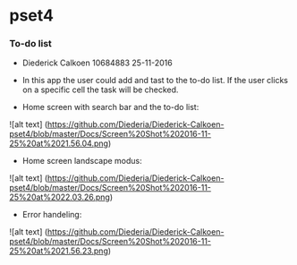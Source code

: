 # pset4 
### To-do list

* Diederick Calkoen 
  10684883 
  25-11-2016

* In this app the user could add and tast to the to-do list. If the user clicks on a specific cell the task will be checked.

* Home screen with search bar and the to-do list:

![alt text] (https://github.com/Diederia/Diederick-Calkoen-pset4/blob/master/Docs/Screen%20Shot%202016-11-25%20at%2021.56.04.png)

* Home screen landscape modus:

![alt text] (https://github.com/Diederia/Diederick-Calkoen-pset4/blob/master/Docs/Screen%20Shot%202016-11-25%20at%2022.03.26.png)

* Error handeling:

![alt text] (https://github.com/Diederia/Diederick-Calkoen-pset4/blob/master/Docs/Screen%20Shot%202016-11-25%20at%2021.56.23.png)
